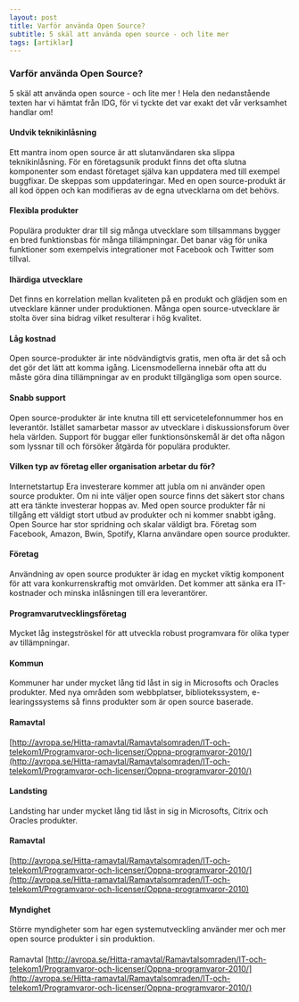 ```yaml
---
layout: post
title: Varför använda Open Source?
subtitle: 5 skäl att använda open source - och lite mer
tags: [artiklar]
---
```


### Varför använda Open Source?
5 skäl att använda open source - och lite mer !
Hela den nedanstående texten har vi hämtat från IDG, för vi tyckte det var exakt det vår verksamhet handlar om!

#### Undvik teknikinlåsning
Ett mantra inom open source är att slutanvändaren ska slippa teknikinlåsning. För en företagsunik produkt finns det ofta slutna komponenter som endast företaget själva kan uppdatera med till exempel buggfixar. De skeppas som uppdateringar. Med en open source-produkt är all kod öppen och kan modifieras av de egna utvecklarna om det behövs.

#### Flexibla produkter
Populära produkter drar till sig många utvecklare som tillsammans bygger en bred funktionsbas för många tillämpningar. Det banar väg för unika funktioner som exempelvis integrationer mot Facebook och Twitter som tillval.

#### Ihärdiga utvecklare
Det finns en korrelation mellan kvaliteten på en produkt och glädjen som en utvecklare känner under produktionen. Många open source-utvecklare är stolta över sina bidrag vilket resulterar i hög kvalitet.

#### Låg kostnad
Open source-produkter är inte nödvändigtvis gratis, men ofta är det så och det gör det lätt att komma igång. Licensmodellerna innebär ofta att du måste göra dina tillämpningar av en produkt tillgängliga som open source.

#### Snabb support
Open source-produkter är inte knutna till ett servicetelefonnummer hos en leverantör. Istället samarbetar massor av utvecklare i diskussionsforum över hela världen. Support för buggar eller funktionsönskemål är det ofta någon som lyssnar till och försöker åtgärda för populära produkter.

#### Vilken typ av företag eller organisation arbetar du för?
Internetstartup
Era investerare kommer att jubla om ni använder open source produkter. Om ni inte väljer open source finns det säkert stor chans att era tänkte  investerar hoppas av. Med open source produkter får ni tillgång ett väldigt stort utbud av produkter och ni kommer snabbt igång.
Open Source har stor spridning och skalar väldigt bra. Företag som Facebook, Amazon, Bwin, Spotify, Klarna användare open source produkter.

#### Företag
Användning av open source produkter är idag en mycket viktig komponent för att vara konkurrenskraftig mot omvärlden. Det kommer att sänka era IT-kostnader och minska inlåsningen till era leverantörer. 

#### Programvarutvecklingsföretag
Mycket låg instegströskel för att utveckla robust programvara för olika typer av tillämpningar.

#### Kommun
Kommuner har under mycket lång tid låst in sig in Microsofts och Oracles produkter. Med nya områden som webbplatser, bibliotekssystem, e-learingssystems så finns produkter som är open source baserade.

#### Ramavtal 
[http://avropa.se/Hitta-ramavtal/Ramavtalsomraden/IT-och-telekom1/Programvaror-och-licenser/Oppna-programvaror-2010/](http://avropa.se/Hitta-ramavtal/Ramavtalsomraden/IT-och-telekom1/Programvaror-och-licenser/Oppna-programvaror-2010/)

#### Landsting
Landsting har under mycket lång tid låst in sig in Microsofts, Citrix och Oracles produkter.

#### Ramavtal
[http://avropa.se/Hitta-ramavtal/Ramavtalsomraden/IT-och-telekom1/Programvaror-och-licenser/Oppna-programvaror-2010/](http://avropa.se/Hitta-ramavtal/Ramavtalsomraden/IT-och-telekom1/Programvaror-och-licenser/Oppna-programvaror-2010)

#### Myndighet
Större myndigheter som har egen systemutveckling använder mer och mer open source produkter i sin produktion.

#### 
Ramavtal
[http://avropa.se/Hitta-ramavtal/Ramavtalsomraden/IT-och-telekom1/Programvaror-och-licenser/Oppna-programvaror-2010/](http://avropa.se/Hitta-ramavtal/Ramavtalsomraden/IT-och-telekom1/Programvaror-och-licenser/Oppna-programvaror-2010/)
